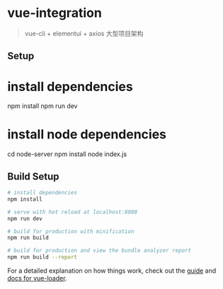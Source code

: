 # vue-integration

> vue-cli + elementui + axios
> 大型项目架构



## Setup 
# install dependencies 
npm install
npm run dev

# install node dependencies
cd node-server
npm install
node index.js




## Build Setup

``` bash
# install dependencies
npm install

# serve with hot reload at localhost:8080
npm run dev

# build for production with minification
npm run build

# build for production and view the bundle analyzer report
npm run build --report
```

For a detailed explanation on how things work, check out the [guide](http://vuejs-templates.github.io/webpack/) and [docs for vue-loader](http://vuejs.github.io/vue-loader).
